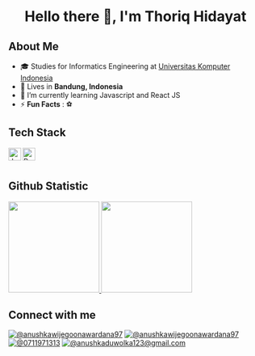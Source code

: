 <h1 align="center">Hello there 👋, I'm Thoriq Hidayat</h1>

## About Me 

- 🎓 Studies for Informatics Engineering at [Universitas Komputer Indonesia](https://www.unikom.ac.id/)
- 🏡 Lives in **Bandung, Indonesia**
- 🌱 I’m currently learning Javascript and React JS
- ⚡ **Fun Facts** : ⚽


## Tech Stack
  <a href="#"><img align="left" alt="JavaScript" title="JavaScript" width="25px" src="https://upload.wikimedia.org/wikipedia/commons/9/99/Unofficial_JavaScript_logo_2.svg" /></a>
  <a href="https://reactjs.org/"><img align="left" alt="React" title="React" width="25px" src="https://cdn.worldvectorlogo.com/logos/react-2.svg" /></a> 
 <br>
 <br>

## Github Statistic
<p align="left">
<a href="https://github.com/thrqhdyt">
  <img height="180em" src="https://github-readme-stats-eight-theta.vercel.app/api?username=thrqhdyt&show_icons=true&theme=algolia&include_all_commits=true&count_private=true"/>
  <img height="180em" src="https://github-readme-stats-eight-theta.vercel.app/api/top-langs/?username=thrqhdyt&layout=compact&langs_count=8&theme=algolia"/>
</a>
</p>

## Connect with me 
[![@anushkawijegoonawardana97](https://img.icons8.com/fluency/48/000000/instagram-new.png "thoriq_hidayat")](https://www.instagram.com/thoriqhdyt_) [![@anushkawijegoonawardana97](https://img.icons8.com/fluency/48/000000/linkedin.png "thoriq_hidayat")](https://www.linkedin.com/in/thoriq-hidayat-9199b8245) [![@0711971313](https://img.icons8.com/fluency/48/000000/phone-disconnected.png "082218772230")](tel:082218772230) [![@anushkaduwolka123@gmail.com](https://img.icons8.com/fluency/48/000000/apple-mail.png "thoriq1130@gmail.com")](thoriq1130@gmail.com)
